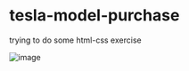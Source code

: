 # tesla-model-purchase
trying to do some html-css exercise

![image](https://user-images.githubusercontent.com/68609458/156398909-8b5c40e5-5189-4457-a9a9-f6d04d866e60.png)
